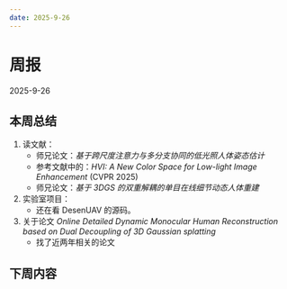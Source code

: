 ```yaml
---
date: 2025-9-26
---
```


# 周报

2025-9-26

## 本周总结

1. 读文献：
	- 师兄论文：*基于跨尺度注意力与多分支协同的低光照人体姿态估计*
	- 参考文献中的：*HVI: A New Color Space for Low-light Image Enhancement* (CVPR 2025)
	- 师兄论文：*基于 3DGS 的双重解耦的单目在线细节动态人体重建*
2. 实验室项目：
	- 还在看 DesenUAV 的源码。
3. 关于论文 *Online Detailed Dynamic Monocular Human Reconstruction based on Dual Decoupling of 3D Gaussian splatting*
	- 找了近两年相关的论文

## 下周内容



